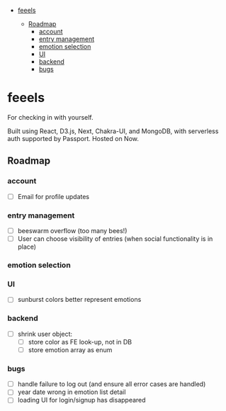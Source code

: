 - [feeels](#feeels)

  - [Roadmap](#roadmap)
    - [account](#account)
    - [entry management](#entry-management)
    - [emotion selection](#emotion-selection)
    - [UI](#ui)
    - [backend](#backend)
    - [bugs](#bugs)

# feeels

For checking in with yourself.

Built using React, D3.js, Next, Chakra-UI, and MongoDB, with serverless auth supported by Passport. Hosted on Now.

## Roadmap

### account

- [ ] Email for profile updates

### entry management

- [ ] beeswarm overflow (too many bees!)
- [ ] User can choose visibility of entries (when social functionality is in place)

### emotion selection

### UI

- [ ] sunburst colors better represent emotions

### backend

- [ ] shrink user object:
  - [ ] store color as FE look-up, not in DB
  - [ ] store emotion array as enum

### bugs

- [ ] handle failure to log out (and ensure all error cases are handled)
- [ ] year date wrong in emotion list detail
- [ ] loading UI for login/signup has disappeared
